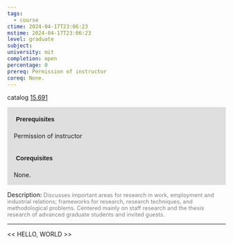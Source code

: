 ```yaml
---
tags:
  - course
ctime: 2024-04-17T23:06:23
mstime: 2024-04-17T23:06:23
level: graduate
subject: 
university: mit
completion: open
percentage: 0
prereq: Permission of instructor
coreq: None.
---
```


catalog [15.691](http://student.mit.edu/catalog/m15b.html#15.691)

<span style="display: block; padding: 15px; background-color: rgb(100, 100, 100, 0.2);"><font id="m_prereq1227_0" style="display: block; font-family: Arial, sans-serif; font-weight: bold; padding: 5px">Prerequisites</font><br><span id="prereq1227_0">Permission of instructor</span></span>
<span style="display: block; padding: 15px; background-color: rgb(100, 100, 100, 0.2);"><font id="m_coreq1227_0" style="display: block; font-family: Arial, sans-serif; font-weight: bold; padding: 5px">Corequisites</font><br><span id="coreq1227_0">None.</span></span>

<font style="">Description:</font>
<font style="color: grey; font-size: 0.8rem;">Discusses important areas for research in work, employment and industrial relations; frameworks for research, research techniques, and methodological problems. Centered mainly on staff research and the thesis research of advanced graduate students and invited guests.</font>



---

<< HELLO, WORLD >>
